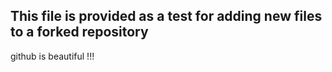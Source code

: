 ## This file is provided as a test for adding new files to a forked repository

github is beautiful !!!